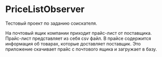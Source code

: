 # PriceListObserver
Тестовый проект по заданию соискателя.

На почтовый ящик компании приходит прайс-лист от поставщика.
Прайс-лист представляет из себя csv файл. В прайсе содержится информация об товарах, которые доставляет поставщик.
Это приложение скачивает прайс с почтового ящика и загружает в базу.
